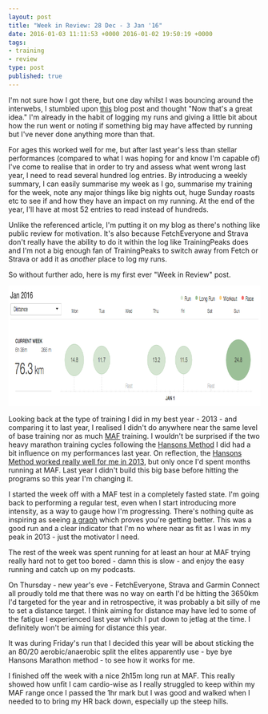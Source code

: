 ```yaml
---
layout: post
title: "Week in Review: 28 Dec - 3 Jan '16"
date: 2016-01-03 11:11:53 +0000 2016-01-02 19:50:19 +0000
tags:
- training
- review
type: post
published: true
---
```


I'm not sure how I got there, but one day whilst I was bouncing around the interwebs, I stumbled upon [this](http://athletictimemachine.com/2014/10/23/creating-and-using-a-week-in-review-entry-in-your-training-diary/) blog post and thought "Now that's a great idea."  I'm already in the habit of logging my runs and giving a little bit about how the run went or noting if something big may have affected by running but I've never done anything more than that.

For ages this worked well for me, but after last year's less than stellar performances (compared to what I was hoping for and know I'm capable of) I've come to realise that in order to try and assess what went wrong last year, I need to read several hundred log entries.  By introducing a weekly summary, I can easily summarise my week as I go, summarise my training for the week, note any major things like big nights out, huge Sunday roasts etc to see if and how they have an impact on my running.  At the end of the year, I'll have at most 52 entries to read instead of hundreds.  

Unlike the referenced article, I'm putting it on my blog as there's nothing like public review for motivation.  It's also because FetchEveryone and Strava don't really have the ability to do it within the log like TrainingPeaks does and I'm not a big enough fan of TrainingPeaks to switch away from Fetch or Strava or add it as _another_ place to log my runs.

So without further ado, here is my first ever "Week in Review" post.

<a href="/assets/week-in-review-28Dec-3Jan16.png"><img alt="Week in Review: 28 Dec - 3 Jan '16" src="/assets/week-in-review-28Dec-3Jan16.png" width=840 height=240 class="center" /></a>

Looking back at the type of training I did in my best year - 2013 - and comparing it to last year, I realised I didn't do anywhere near the same level of base training nor as much [MAF](/does-maf-training-work) training.  I wouldn't be surprised if the two heavy marathon training cycles following the [Hansons Method](http://www.amazon.co.uk/Hansons-Marathon-Method-Renegade-ebook/dp/B00AWE9686/) I did had a bit influence on my performances last year.  On reflection, the [Hansons Method worked really well for me in 2013](/race-report-abingdon-marathon-2013/), but only once I'd spent months running at MAF.  Last year I didn't build this big base before hitting the programs so this year I'm changing it.

I started the week off with a MAF test in a completely fasted state.  I'm going back to performing a regular test, even when I start introducing more intensity, as a way to gauge how I'm progressing.  There's nothing quite as inspiring as seeing [a graph](/assets/MAF_test_results_graph_2012.png) which proves you're getting better.  This was a good run and a clear indicator that I'm no where near as fit as I was in my peak in 2013 - just the motivator I need.

The rest of the week was spent running for at least an hour at MAF trying really hard not to get too bored - damn this is slow - and enjoy the easy running and catch up on my podcasts.

On Thursday - new year's eve - FetchEveryone, Strava and Garmin Connect all proudly told me that there was no way on earth I'd be hitting the 3650km I'd targeted for the year and in retrospective, it was probably a bit silly of me to set a distance target. I think aiming for distance may have led to some of the fatigue I experienced last year which I put down to jetlag at the time.  I definitely won't be aiming for distance this year.

It was during Friday's run that I decided this year will be about sticking the an 80/20 aerobic/anaerobic split the elites apparently use - bye bye Hansons Marathon method - to see how it works for me.

I finished off the week with a nice 2h15m long run at MAF.  This really showed how unfit I cam cardio-wise as I really struggled to keep within my MAF range once I passed the 1hr mark but I was good and walked when I needed to to bring my HR back down, especially up the steep hills.
